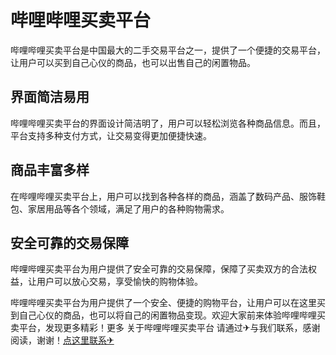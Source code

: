 # 哔哩哔哩买卖平台

哔哩哔哩买卖平台是中国最大的二手交易平台之一，提供了一个便捷的交易平台，让用户可以买到自己心仪的商品，也可以出售自己的闲置物品。

## 界面简洁易用

哔哩哔哩买卖平台的界面设计简洁明了，用户可以轻松浏览各种商品信息。而且，平台支持多种支付方式，让交易变得更加便捷快速。

## 商品丰富多样

在哔哩哔哩买卖平台上，用户可以找到各种各样的商品，涵盖了数码产品、服饰鞋包、家居用品等各个领域，满足了用户的各种购物需求。

## 安全可靠的交易保障

哔哩哔哩买卖平台为用户提供了安全可靠的交易保障，保障了买卖双方的合法权益，让用户可以放心交易，享受愉快的购物体验。

哔哩哔哩买卖平台为用户提供了一个安全、便捷的购物平台，让用户可以在这里买到自己心仪的商品，也可以将自己的闲置物品变现。欢迎大家前来体验哔哩哔哩买卖平台，发现更多精彩！更多 关于哔哩哔哩买卖平台 请通过✈与我们联系，感谢阅读，谢谢！[点这里联系✈](https://acc.k02.cc)